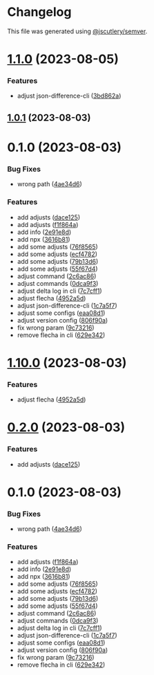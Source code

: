 # Changelog

This file was generated using [@jscutlery/semver](https://github.com/jscutlery/semver).

# [1.1.0](https://github.com/lukascivil/json-difference/compare/json-difference-cli-1.0.1...json-difference-cli-1.1.0) (2023-08-05)


### Features

* adjust json-difference-cli ([3bd862a](https://github.com/lukascivil/json-difference/commit/3bd862ae3c59f7af80f6c35315da3ef94be0c0a3))



## [1.0.1](https://github.com/lukascivil/json-difference/compare/json-difference-cli-1.0.0...json-difference-cli-1.0.1) (2023-08-03)



# 0.1.0 (2023-08-03)


### Bug Fixes

* wrong path ([4ae34d6](https://github.com/lukascivil/json-difference/commit/4ae34d6a8435d759823982dae8a1fccda23161ab))


### Features

* add adjusts ([dace125](https://github.com/lukascivil/json-difference/commit/dace125e8b0865aaeae1d524924984a9d7be1d56))
* add adjusts ([f1f864a](https://github.com/lukascivil/json-difference/commit/f1f864aa5f303c90717adf6b3882c402d3239df0))
* add info ([2e91e8d](https://github.com/lukascivil/json-difference/commit/2e91e8d76f929da6bc402c0686fc197dbe048d44))
* add npx ([3616b81](https://github.com/lukascivil/json-difference/commit/3616b8172b4114faf3d72278356eaa259269e169))
* add some adjusts ([76f8565](https://github.com/lukascivil/json-difference/commit/76f85659ee870bcf06ad67069fb09bb555ddeeb2))
* add some adjusts ([ecf4782](https://github.com/lukascivil/json-difference/commit/ecf4782ab0abc1db87ee69e0250bc3762f036e83))
* add some adjusts ([79b13d6](https://github.com/lukascivil/json-difference/commit/79b13d656b982b5528516f80df254a8ab6a8068d))
* add some adjusts ([55f67d4](https://github.com/lukascivil/json-difference/commit/55f67d4b25b1a13761ea45e2a8c461ca96f19a9e))
* adjust command ([2c6ac86](https://github.com/lukascivil/json-difference/commit/2c6ac86f885317baed858ab4c3d18772aa4a2384))
* adjust commands ([0dca9f3](https://github.com/lukascivil/json-difference/commit/0dca9f3315a15fc993a4a968ccf96256161b9955))
* adjust delta log in cli ([7c7cff1](https://github.com/lukascivil/json-difference/commit/7c7cff108b1934d298345ae761558dcd1d9cbc26))
* adjust flecha ([4952a5d](https://github.com/lukascivil/json-difference/commit/4952a5de8c9594368b3bd9a068127d3b6628fe2f))
* adjust json-difference-cli ([1c7a5f7](https://github.com/lukascivil/json-difference/commit/1c7a5f75d6b90806ec5bcf68d1b8d55675031f24))
* adjust some configs ([eaa08d1](https://github.com/lukascivil/json-difference/commit/eaa08d12560f5a51f53e3b8d7e70946bfd3faa00))
* adjust version config ([806f90a](https://github.com/lukascivil/json-difference/commit/806f90a8053b2120878386c0daf68796a380bad5))
* fix wrong param ([9c73216](https://github.com/lukascivil/json-difference/commit/9c73216d5f416561f50bfac5fbb50d320246f870))
* remove flecha in cli ([629e342](https://github.com/lukascivil/json-difference/commit/629e34277687094306c75d421604271fc5a2b909))



# [1.10.0](https://github.com/lukascivil/json-difference/compare/json-difference-cli-1.9.1...json-difference-cli-1.10.0) (2023-08-03)


### Features

* adjust flecha ([4952a5d](https://github.com/lukascivil/json-difference/commit/4952a5de8c9594368b3bd9a068127d3b6628fe2f))



# [0.2.0](https://github.com/lukascivil/json-difference/compare/json-difference-cli-0.1.0...json-difference-cli-0.2.0) (2023-08-03)


### Features

* add adjusts ([dace125](https://github.com/lukascivil/json-difference/commit/dace125e8b0865aaeae1d524924984a9d7be1d56))



# 0.1.0 (2023-08-03)


### Bug Fixes

* wrong path ([4ae34d6](https://github.com/lukascivil/json-difference/commit/4ae34d6a8435d759823982dae8a1fccda23161ab))


### Features

* add adjusts ([f1f864a](https://github.com/lukascivil/json-difference/commit/f1f864aa5f303c90717adf6b3882c402d3239df0))
* add info ([2e91e8d](https://github.com/lukascivil/json-difference/commit/2e91e8d76f929da6bc402c0686fc197dbe048d44))
* add npx ([3616b81](https://github.com/lukascivil/json-difference/commit/3616b8172b4114faf3d72278356eaa259269e169))
* add some adjusts ([76f8565](https://github.com/lukascivil/json-difference/commit/76f85659ee870bcf06ad67069fb09bb555ddeeb2))
* add some adjusts ([ecf4782](https://github.com/lukascivil/json-difference/commit/ecf4782ab0abc1db87ee69e0250bc3762f036e83))
* add some adjusts ([79b13d6](https://github.com/lukascivil/json-difference/commit/79b13d656b982b5528516f80df254a8ab6a8068d))
* add some adjusts ([55f67d4](https://github.com/lukascivil/json-difference/commit/55f67d4b25b1a13761ea45e2a8c461ca96f19a9e))
* adjust command ([2c6ac86](https://github.com/lukascivil/json-difference/commit/2c6ac86f885317baed858ab4c3d18772aa4a2384))
* adjust commands ([0dca9f3](https://github.com/lukascivil/json-difference/commit/0dca9f3315a15fc993a4a968ccf96256161b9955))
* adjust delta log in cli ([7c7cff1](https://github.com/lukascivil/json-difference/commit/7c7cff108b1934d298345ae761558dcd1d9cbc26))
* adjust json-difference-cli ([1c7a5f7](https://github.com/lukascivil/json-difference/commit/1c7a5f75d6b90806ec5bcf68d1b8d55675031f24))
* adjust some configs ([eaa08d1](https://github.com/lukascivil/json-difference/commit/eaa08d12560f5a51f53e3b8d7e70946bfd3faa00))
* adjust version config ([806f90a](https://github.com/lukascivil/json-difference/commit/806f90a8053b2120878386c0daf68796a380bad5))
* fix wrong param ([9c73216](https://github.com/lukascivil/json-difference/commit/9c73216d5f416561f50bfac5fbb50d320246f870))
* remove flecha in cli ([629e342](https://github.com/lukascivil/json-difference/commit/629e34277687094306c75d421604271fc5a2b909))

